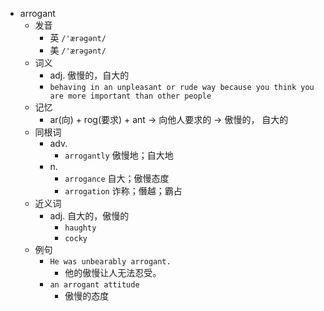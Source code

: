 - arrogant
  - 发音
    - 英 `/'ærəgənt/`
    - 美 `/'ærəɡənt/`
  - 词义
    - adj. 傲慢的，自大的
    - `behaving in an unpleasant or rude way because you think you are more important than other people`
  - 记忆
    - ar(向) + rog(要求) + ant → 向他人要求的 → 傲慢的， 自大的
  - 同根词
    - adv.
      - `arrogantly` 傲慢地；自大地
    - n.
      - `arrogance` 自大；傲慢态度
      - `arrogation` 诈称；僭越；霸占
  - 近义词
    - adj. 自大的，傲慢的
      - `haughty`
      - `cocky`
  - 例句
    - `He was unbearably arrogant.`
      - 他的傲慢让人无法忍受。
    - `an arrogant attitude`
      - 傲慢的态度

